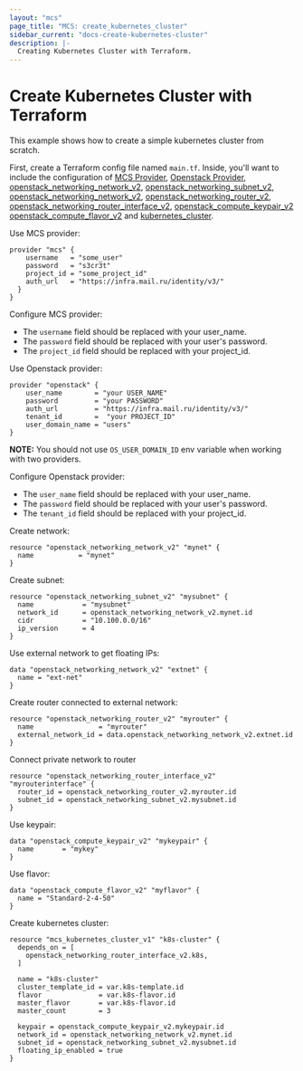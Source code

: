 ```yaml
---
layout: "mcs"
page_title: "MCS: create_kubernetes_cluster"
sidebar_current: "docs-create-kubernetes-cluster"
description: |-
  Creating Kubernetes Cluster with Terraform.
---
```


# Create Kubernetes Cluster with Terraform

This example shows how to create a simple kubernetes cluster from scratch.

First, create a Terraform config file named `main.tf`. Inside, you'll want to include the configuration of
[MCS Provider](/terraform/docs/providers/mcs/index.html),
[Openstack Provider](https://www.terraform.io/docs/providers/openstack/index.html),
[openstack_networking_network_v2](https://www.terraform.io/docs/providers/openstack/d/networking_network_v2.html),
[openstack_networking_subnet_v2](https://www.terraform.io/docs/providers/openstack/r/networking_subnet_v2.html),
[openstack_networking_network_v2](https://www.terraform.io/docs/providers/openstack/d/networking_network_v2.html),
[openstack_networking_router_v2](https://www.terraform.io/docs/providers/openstack/r/networking_router_v2.html),
[openstack_networking_router_interface_v2](https://www.terraform.io/docs/providers/openstack/r/networking_router_interface_v2.html),
[openstack_compute_keypair_v2](https://www.terraform.io/docs/providers/openstack/d/compute_keypair_v2.html)
[openstack_compute_flavor_v2](https://www.terraform.io/docs/providers/openstack/d/compute_flavor_v2.html)
and [kubernetes_cluster](/terraform/docs/providers/mcs/r/mcs_kubernetes_cluster.html).

Use MCS provider:

```hcl
provider "mcs" {
    username   = "some_user"
    password   = "s3cr3t"
    project_id = "some_project_id"
    auth_url   = "https://infra.mail.ru/identity/v3/"
  }
}
```

Configure MCS provider:

* The `username` field should be replaced with your user_name.
* The `password` field should be replaced with your user's password.
* The `project_id` field should be replaced with your project_id.

Use Openstack provider:

```hcl
provider "openstack" {
    user_name        = "your USER_NAME"
    password         = "your PASSWORD"
    auth_url         = "https://infra.mail.ru/identity/v3/"
    tenant_id        =  "your PROJECT_ID"
    user_domain_name = "users"
}
```
**NOTE:** You should not use `OS_USER_DOMAIN_ID` env variable when working with two providers.

Configure Openstack provider:

* The `user_name` field should be replaced with your user_name.
* The `password` field should be replaced with your user's password.
* The `tenant_id` field should be replaced with your project_id.

Create network:
```hcl
resource "openstack_networking_network_v2" "mynet" {
  name           = "mynet"
}
```

Create subnet:

```hcl
resource "openstack_networking_subnet_v2" "mysubnet" {
  name            = "mysubnet"
  network_id      = openstack_networking_network_v2.mynet.id
  cidr            = "10.100.0.0/16"
  ip_version      = 4
}
```

Use external network to get floating IPs:

```hcl
data "openstack_networking_network_v2" "extnet" {
  name = "ext-net"
}
```

Create router connected to external network:

```hcl
resource "openstack_networking_router_v2" "myrouter" {
  name                = "myrouter"
  external_network_id = data.openstack_networking_network_v2.extnet.id
}
```

Connect private network to router

```hcl
resource "openstack_networking_router_interface_v2" "myrouterinterface" {
  router_id = openstack_networking_router_v2.myrouter.id
  subnet_id = openstack_networking_subnet_v2.mysubnet.id
}
```

Use keypair:

```hcl
data "openstack_compute_keypair_v2" "mykeypair" {
  name       = "mykey"
}
```

Use flavor:

```hcl
data "openstack_compute_flavor_v2" "myflavor" {
  name = "Standard-2-4-50"
}
```

Create kubernetes cluster:

```hcl
resource "mcs_kubernetes_cluster_v1" "k8s-cluster" {
  depends_on = [
    openstack_networking_router_interface_v2.k8s,
  ]

  name = "k8s-cluster"
  cluster_template_id = var.k8s-template.id
  flavor              = var.k8s-flavor.id
  master_flavor       = var.k8s-flavor.id
  master_count        = 3

  keypair = openstack_compute_keypair_v2.mykeypair.id
  network_id = openstack_networking_network_v2.mynet.id
  subnet_id = openstack_networking_subnet_v2.mysubnet.id
  floating_ip_enabled = true
}
```
